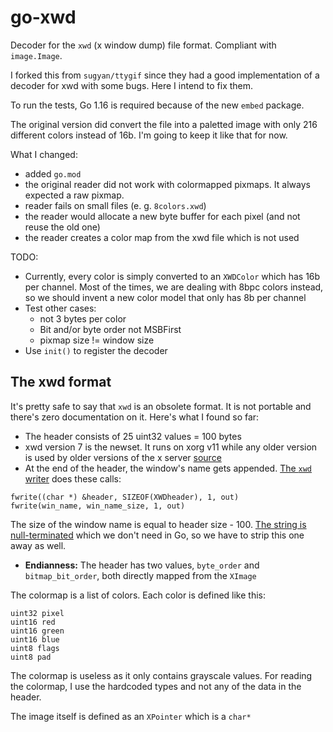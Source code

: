 go-xwd
======

Decoder for the `xwd` (x window dump) file format. Compliant with `image.Image`.

I forked this from `sugyan/ttygif` since they had a good implementation of a decoder for xwd with some bugs.
Here I intend to fix them.

To run the tests, Go 1.16 is required because of the new `embed` package.

The original version did convert the file into a paletted image with only 216 different colors instead of 16b. I'm going to keep it like that for now.

What I changed:
 - added `go.mod`
 - the original reader did not work with colormapped pixmaps. It always expected a raw pixmap.
 - reader fails on small files (e. g. `8colors.xwd`)
 - the reader would allocate a new byte buffer for each pixel (and not reuse the old one)
 - the reader creates a color map from the xwd file which is not used

TODO:
 - Currently, every color is simply converted to an `XWDColor` which has 16b per channel. Most of the times, we are dealing with 8bpc colors instead, so we should invent a new color model that only has 8b per channel
 - Test other cases:
 	 * not 3 bytes per color
	 * Bit and/or byte order not MSBFirst
	 * pixmap size != window size
 - Use `init()` to register the decoder

The xwd format
--------------

It's pretty safe to say that `xwd` is an obsolete format. It is not portable and there's zero documentation on it. Here's what I found so far:
 - The header consists of 25 uint32 values = 100 bytes
 - xwd version 7 is the newset. It runs on xorg v11 while any older version is used by older versions of the x server [source](https://gitlab.freedesktop.org/xorg/app/xwd/-/blob/master/xwd.c#L52-58)
 - At the end of the header, the window's name gets appended. [The `xwd` writer](https://gitlab.freedesktop.org/xorg/app/xwd/-/blob/master/xwd.c#L477-478) does these calls:
```
fwrite((char *) &header, SIZEOF(XWDheader), 1, out)
fwrite(win_name, win_name_size, 1, out)
```
The size of the window name is equal to header size - 100. [The string is null-terminated](https://gitlab.freedesktop.org/xorg/app/xwd/-/blob/master/xwd.c#L348-349) which we don't need in Go, so we have to strip this one away as well.
 - **Endianness:** The header has two values, `byte_order` and `bitmap_bit_order`, both directly mapped from the `XImage`

The colormap is a list of colors. Each color is defined like this:
```
uint32 pixel
uint16 red
uint16 green
uint16 blue
uint8 flags
uint8 pad
```
The colormap is useless as it only contains grayscale values.
For reading the colormap, I use the hardcoded types and not any of the data in the header.

The image itself is defined as an `XPointer` which is a `char*`
